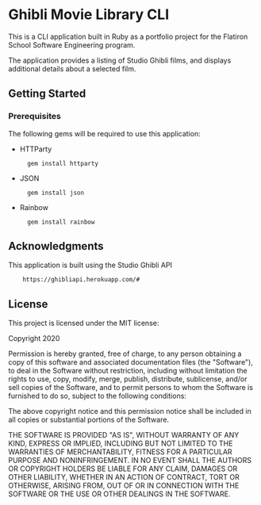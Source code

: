 # Ghibli Movie Library CLI
This is a CLI application built in Ruby as a portfolio project for the Flatiron School Software Engineering program.

The application provides a listing of Studio Ghibli films, and displays additional details about a selected film.


## Getting Started

### Prerequisites
The following gems will be required to use this application:

* HTTParty

        gem install httparty

* JSON

        gem install json

* Rainbow

        gem install rainbow

## Acknowledgments
This application is built using the Studio Ghibli API

        https://ghibliapi.herokuapp.com/#

## License
This project is licensed under the MIT license:

Copyright 2020

Permission is hereby granted, free of charge, to any person obtaining a copy of this software and associated documentation files (the "Software"), to deal in the Software without restriction, including without limitation the rights to use, copy, modify, merge, publish, distribute, sublicense, and/or sell copies of the Software, and to permit persons to whom the Software is furnished to do so, subject to the following conditions:

The above copyright notice and this permission notice shall be included in all copies or substantial portions of the Software.

THE SOFTWARE IS PROVIDED "AS IS", WITHOUT WARRANTY OF ANY KIND, EXPRESS OR IMPLIED, INCLUDING BUT NOT LIMITED TO THE WARRANTIES OF MERCHANTABILITY, FITNESS FOR A PARTICULAR PURPOSE AND NONINFRINGEMENT. IN NO EVENT SHALL THE AUTHORS OR COPYRIGHT HOLDERS BE LIABLE FOR ANY CLAIM, DAMAGES OR OTHER LIABILITY, WHETHER IN AN ACTION OF CONTRACT, TORT OR OTHERWISE, ARISING FROM, OUT OF OR IN CONNECTION WITH THE SOFTWARE OR THE USE OR OTHER DEALINGS IN THE SOFTWARE.